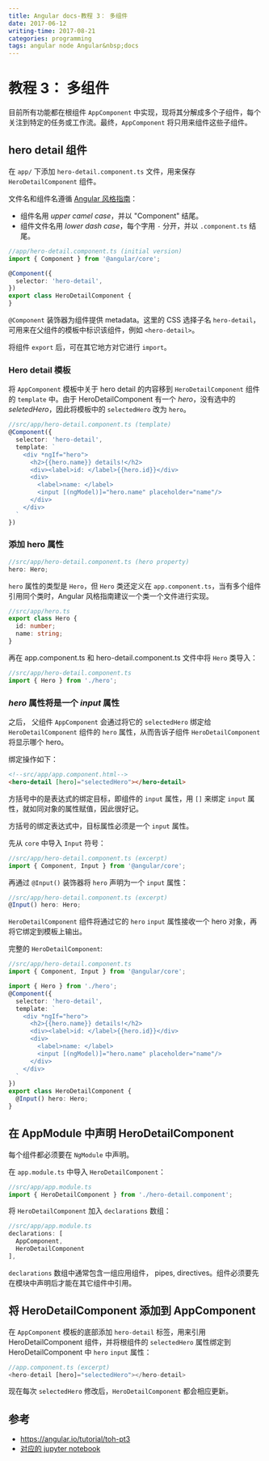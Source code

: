 ```yaml
---
title: Angular docs-教程 3： 多组件
date: 2017-06-12
writing-time: 2017-08-21
categories: programming
tags: angular node Angular&nbsp;docs
---
```



# 教程 3： 多组件

目前所有功能都在根组件 `AppComponent` 中实现，现将其分解成多个子组件，每个关注到特定的任务或工作流。最终，`AppComponent` 将只用来组件这些子组件。

## hero detail 组件

在 `app/` 下添加 `hero-detail.component.ts` 文件，用来保存 `HeroDetailComponent` 组件。

文件名和组件名遵循 [Angular 风格指南](https://angular.io/guide/styleguide#naming)：

+ 组件名用 *upper camel case*，并以 "Component" 结尾。
+ 组件文件名用 *lower dash case*，每个字用 `-` 分开，并以 `.component.ts` 结尾。

```typescript
//app/hero-detail.component.ts (initial version)
import { Component } from '@angular/core';

@Component({
  selector: 'hero-detail',
})
export class HeroDetailComponent {
}
```

`@Component` 装饰器为组件提供 metadata。这里的 CSS 选择子名 `hero-detail`，可用来在父组件的模板中标识该组件，例如 `<hero-detail>`。

将组件 `export` 后，可在其它地方对它进行 `import`。

### Hero detail 模板

将 `AppComponent` 模板中关于 hero detail 的内容移到 `HeroDetailComponent` 组件的 `template` 中。由于 HeroDetailComponent 有一个 *hero*，没有选中的 *seletedHero*，因此将模板中的 `selectedHero` 改为 `hero`。

```typescript
//src/app/hero-detail.component.ts (template)
@Component({
  selector: 'hero-detail',
  template: `
    <div *ngIf="hero">
      <h2>{{hero.name}} details!</h2>
      <div><label>id: </label>{{hero.id}}</div>
      <div>
        <label>name: </label>
        <input [(ngModel)]="hero.name" placeholder="name"/>
      </div>
    </div>
  `
})
```

### 添加 hero 属性

```typescript
//src/app/hero-detail.component.ts (hero property)
hero: Hero;
```

`hero` 属性的类型是 `Hero`，但 `Hero` 类还定义在 `app.component.ts`，当有多个组件引用同个类时，Angular 风格指南建议一个类一个文件进行实现。

```typescript
//src/app/hero.ts
export class Hero {
  id: number;
  name: string;
}
```

再在 app.component.ts 和 hero-detail.component.ts 文件中将 `Hero` 类导入：

```typescript
//src/app/hero-detail.component.ts
import { Hero } from './hero';
```

### *hero* 属性将是一个 *input* 属性

之后， 父组件 `AppComponent` 会通过将它的 `selectedHero` 绑定给 `HeroDetailComponent` 组件的 `hero` 属性，从而告诉子组件 `HeroDetailComponent` 将显示哪个 hero。

绑定操作如下：

```html
<!--src/app/app.component.html-->
<hero-detail [hero]="selectedHero"></hero-detail>
```

方括号中的是表达式的绑定目标，即组件的 `input` 属性，用 `[]` 来绑定 `input` 属性，就如同对象的属性赋值，因此很好记。

方括号的绑定表达式中，目标属性必须是一个 `input` 属性。

先从 `core` 中导入 `Input` 符号：

```typescript
//src/app/hero-detail.component.ts (excerpt)
import { Component, Input } from '@angular/core';
```

再通过 `@Input()` 装饰器将 `hero` 声明为一个 `input` 属性：

```typescript
//src/app/hero-detail.component.ts (excerpt)
@Input() hero: Hero;
```

`HeroDetailComponent` 组件将通过它的 `hero` `input` 属性接收一个 hero 对象，再将它绑定到模板上输出。

完整的 `HeroDetailComponent`:

```typescript
//src/app/hero-detail.component.ts
import { Component, Input } from '@angular/core';

import { Hero } from './hero';
@Component({
  selector: 'hero-detail',
  template: `
    <div *ngIf="hero">
      <h2>{{hero.name}} details!</h2>
      <div><label>id: </label>{{hero.id}}</div>
      <div>
        <label>name: </label>
        <input [(ngModel)]="hero.name" placeholder="name"/>
      </div>
    </div>
  `
})
export class HeroDetailComponent {
  @Input() hero: Hero;
}
```

## 在 AppModule 中声明 HeroDetailComponent

每个组件都必须要在 `NgModule` 中声明。

在 `app.module.ts` 中导入 `HeroDetailComponent`：

```typescript
//src/app/app.module.ts
import { HeroDetailComponent } from './hero-detail.component';
```

将 `HeroDetailComponent` 加入 `declarations` 数组：

```typescript
//src/app/app.module.ts
declarations: [
  AppComponent,
  HeroDetailComponent
],
```

`declarations` 数组中通常包含一组应用组件， pipes, directives。组件必须要先在模块中声明后才能在其它组件中引用。


## 将 HeroDetailComponent 添加到 AppComponent

在 `AppComponent` 模板的底部添加 `hero-detail` 标签，用来引用 HeroDetailComponent 组件，并将根组件的 `selectedHero` 属性绑定到 HeroDetailComponent 中 `hero` `input` 属性：

```typescript
//app.component.ts (excerpt)
<hero-detail [hero]="selectedHero"></hero-detail>
```

现在每次 `selectedHero` 修改后，`HeroDetailComponent` 都会相应更新。

## 参考

+ https://angular.io/tutorial/toh-pt3
+ [对应的 jupyter notebook](https://github.com/haiiiiiyun/angular-docs-notebook/blob/master/tutorial_3_mutiple_components.ipynb)
